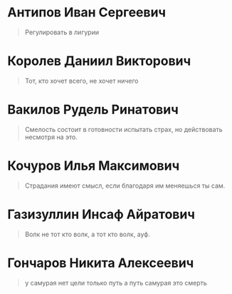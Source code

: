 # Антипов Иван Сергеевич
> Регулировать в лигурии 

# Королев Даниил Викторович
> Тот, кто хочет всего, не хочет ничего

# Вакилов Рудель Ринатович
> Смелость состоит в готовности испытать страх, но действовать несмотря на это.

# Кочуров Илья Максимович
> Страдания имеют смысл, если благодаря им меняешься ты сам.

# Газизуллин Инсаф Айратович
> Волк не тот кто волк, а тот кто волк, ауф.

# Гончаров Никита Алексеевич
> у самурая нет цели только путь
 а путь самурая это смерть

